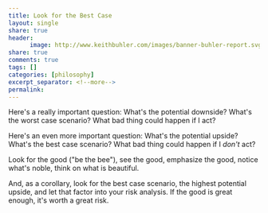 ```yaml
--- 
title: Look for the Best Case 
layout: single
share: true
header:
      image: http://www.keithbuhler.com/images/banner-buhler-report.svg
share: true
comments: true
tags: []
categories: [philosophy]
excerpt_separator: <!--more-->
permalink: 
---
```


Here's a really important question: What's the potential downside? What's the worst case scenario? What bad thing could happen if I act?

Here's an even more important question: What's the potential upside? What's the best case scenario? What bad thing could happen if I *don't* act?

Look for the good ("be the bee"), see the good, emphasize the good, notice what's noble, think on what is beautiful.

And, as a corollary, look for the best case scenario, the highest potential upside, and let that factor into your risk analysis. If the good is great enough, it's worth a great risk.
